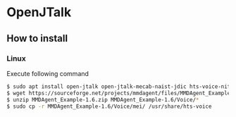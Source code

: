 # OpenJTalk
## How to install
### Linux
Execute following command
```sh
$ sudo apt install open-jtalk open-jtalk-mecab-naist-jdic hts-voice-nitech-jp-atr503-m001
$ wget https://sourceforge.net/projects/mmdagent/files/MMDAgent_Example/MMDAgent_Example-1.6/MMDAgent_Example-1.6.zip/download -O MMDAgent_Example-1.6.zip
$ unzip MMDAgent_Example-1.6.zip MMDAgent_Example-1.6/Voice/*
$ sudo cp -r MMDAgent_Example-1.6/Voice/mei/ /usr/share/hts-voice
```